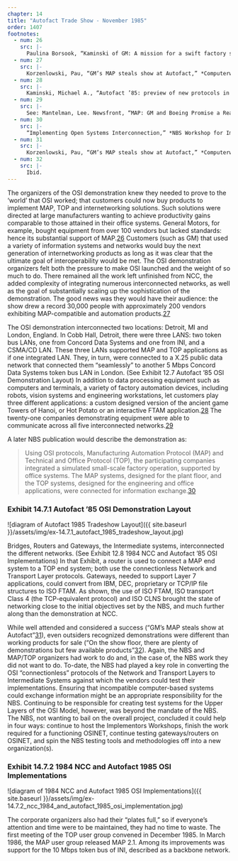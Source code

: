 ```yaml
---
chapter: 14
title: "Autofact Trade Show - November 1985"
order: 1407
footnotes:
  - num: 26
    src: |-
      Paulina Borsook, “Kaminski of GM: A mission for a swift factory standard,” *Data Communications* (March 1986), p. 109.
  - num: 27
    src: |-
      Korzenlowski, Pau, “GM’s MAP steals show at Autofact,” *Computerworld* (Nov. 11 1985), p.1
  - num: 28
    src: |-
      Kaminski, Michael A., “Autofact ’85: preview of new protocols in action,” *IEEE Spectrum* (April 1986), pp. 58-59
  - num: 29
    src: |-
      See: Mantelman, Lee. Newsfront, “MAP: GM and Boeing Promise a Real Four-Bus Circus,” *Data Communications* October 1985, pp. 78-79.
  - num: 30
    src: |-
      “Implementing Open Systems Interconnection,” *NBS Workshop for Implementors of Open Systems Interconnection*, Institute for Computer Sciences and Technology.
  - num: 31
    src: |-
      Korzenlowski, Pau, “GM’s MAP steals show at Autofact,” *Computerworld* Nov. 11, 1985, p.1
  - num: 32
    src: |-
      Ibid.
---
```


The organizers of the OSI demonstration knew they needed to prove to the ‘world’ that OSI worked; that customers could now buy products to implement MAP, TOP and internetworking solutions. Such solutions were directed at large manufacturers wanting to achieve productivity gains comparable to those attained in their office systems. General Motors, for example, bought equipment from over 100 vendors but lacked standards: hence its substantial support of MAP.<a name="fnloc26" href="#fn26">26</a>  Customers (such as GM) that used a variety of information systems and networks would buy the next generation of internetworking products as long as it was clear that the ultimate goal of interoperability would be met. The OSI demonstration organizers felt both the pressure to make OSI launched and the weight of so much to do. There remained all the work left unfinished from NCC, the added complexity of integrating numerous interconnected networks, as well as the goal of substantially scaling up the sophistication of the demonstration. The good news was they would have their audience: the show drew a record 30,000 people with approximately 200 vendors exhibiting MAP-compatible and automation products.<a name="fnloc27" href="#fn27">27</a>

The OSI demonstration interconnected two locations: Detroit, MI and London, England. In Cobb Hall, Detroit, there were three LANS: two token bus LANs, one from Concord Data Systems and one from INI, and a CSMA/CD LAN. These three LANs supported MAP and TOP applications as if one integrated LAN. They, in turn, were connected to a X.25 public data network that connected them “seamlessly” to another 5 Mbps Concord Data Systems token bus LAN in London. (See Exhibit 12.7 Autofact ’85 OSI Demonstration Layout) In addition to data processing equipment such as computers and terminals, a variety of factory automation devices, including robots, vision systems and engineering workstations, let customers play three different applications: a custom designed version of the ancient game Towers of Hanoi, or Hot Potato or an interactive FTAM application.<a name="fnloc28" href="#fn28">28</a>  The twenty-one companies demonstrating equipment were able to communicate across all five interconnected networks.<a name="fnloc29" href="#fn29">29</a>

A later NBS publication would describe the demonstration as:

>Using OSI protocols, Manufacturing Automation Protocol (MAP) and Technical and Office Protocol (TOP), the participating companies integrated a simulated small-scale factory operation, supported by office systems. The MAP systems, designed for the plant floor, and the TOP systems, designed for the engineering and office applications, were connected for information exchange.<a name="fnloc30" href="#fn30">30</a>

### Exhibit 14.7.1 Autofact ’85 OSI Demonstration Layout

![diagram of Autofact 1985 Tradeshow Layout]({{ site.baseurl }}/assets/img/ex-14.7.1_autofact_1985_tradeshow_layout.jpg)

Bridges, Routers and Gateways, the Intermediate systems, interconnected the different networks. (See Exhibit 12.8 1984 NCC and Autofact ’85 OSI Implementations) In that Exhibit, a router is used to connect a MAP end system to a TOP end system; both use the connectionless Network and Transport Layer protocols. Gateways, needed to support Layer 7 applications, could convert from IBM, DEC, proprietary or TCP/IP file structures to ISO FTAM. As shown, the use of ISO FTAM, ISO transport Class 4 (the TCP-equivalent protocol) and ISO CLNS brought the state of networking close to the initial objectives set by the NBS, and much further along than the demonstration at NCC.

While well attended and considered a success (“GM’s MAP steals show at Autofact”<a name="fnloc31" href="#fn31">31</a>), even outsiders recognized demonstrations were different than working products for sale (“On the show floor, there are plenty of demonstrations but few available products”<a name="fnloc32" href="#fn32">32</a>). Again, the NBS and MAP/TOP organizers had work to do and, in the case of, the NBS work they did not want to do. To-date, the NBS had played a key role in converting the OSI “connectionless” protocols of the Network and Transport Layers to Intermediate Systems against which the vendors could test their implementations. Ensuring that incompatible computer-based systems could exchange information might be an appropriate responsibility for the NBS. Continuing to be responsible for creating test systems for the Upper Layers of the OSI Model, however, was beyond the mandate of the NBS. The NBS, not wanting to bail on the overall project, concluded it could help in four ways: continue to host the Implementors Workshops, finish the work required for a functioning OSINET, continue testing gateways/routers on OSINET, and spin the NBS testing tools and methodologies off into a new organization(s).

### Exhibit 14.7.2 1984 NCC and Autofact 1985 OSI Implementations

![diagram of 1984 NCC and Autofact 1985 OSI Implementations]({{ site.baseurl }}/assets/img/ex-14.7.2_ncc_1984_and_autofact_1985_osi_implementation.jpg)

The corporate organizers also had their “plates full,” so if everyone’s attention and time were to be maintained, they had no time to waste. The first meeting of the TOP user group convened in December 1985. In March 1986, the MAP user group released MAP 2.1. Among its improvements was support for the 10 Mbps token bus of INI, described as a backbone network.
